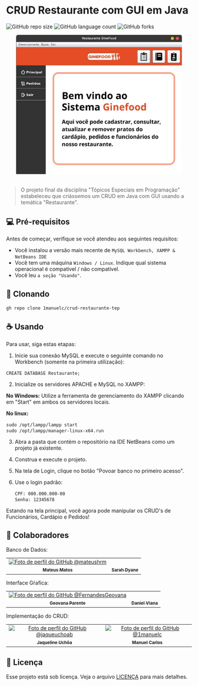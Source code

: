 # CRUD Restaurante com GUI em Java

![GitHub repo size](https://img.shields.io/github/repo-size/1manuelc/crud-restaurante-tep?style=for-the-badge)
![GitHub language count](https://img.shields.io/github/languages/count/1manuelc/crud-restaurante-tep?style=for-the-badge)
![GitHub forks](https://img.shields.io/github/forks/1manuelc/crud-restaurante-tep?style=for-the-badge)

<div align="center">
   <img src="./resources/print-telaprincipal.jpeg" alt="Tela principal do projeto" width="450px">
</div>

<br/>

> O projeto final da disciplina "Tópicos Especiais em Programação" estabeleceu que criássemos um CRUD em Java com GUI usando a temática "Restaurante".

## 💻 Pré-requisitos

Antes de começar, verifique se você atendeu aos seguintes requisitos:

- Você instalou a versão mais recente de `MySQL Workbench, XAMPP & NetBeans IDE`
- Você tem uma máquina `Windows / Linux`. Indique qual sistema operacional é compatível / não compatível.
- Você leu `a seção "Usando"`.

## 🚀 Clonando
```
gh repo clone 1manuelc/crud-restaurante-tep
```

## ☕ Usando <crud-restaurante-tep>

Para usar, siga estas etapas:

1. Inicie sua conexão MySQL e execute o seguinte comando no Workbench (somente na primeira utilização):

```
CREATE DATABASE Restaurante;
```

2. Inicialize os servidores APACHE e MySQL no XAMPP:

**No Windows:** Utilize a ferramenta de gerenciamento do XAMPP clicando em "Start" em ambos os servidores locais.

**No linux:**
```
sudo /opt/lampp/lampp start
sudo /opt/lampp/manager-linux-x64.run
```

3. Abra a pasta que contém o repositório na IDE NetBeans como um projeto já existente.
4. Construa e execute o projeto.
5. Na tela de Login, clique no botão "Povoar banco no primeiro acesso".
6. Use o login padrão:

   ```
   CPF: 000.000.000-00
   Senha: 12345678
   ```

Estando na tela principal, você agora pode manipular os CRUD's de Funcionários, Cardápio e Pedidos!

## 🤝 Colaboradores

<table> Banco de Dados:
  <tr>
    <td align="center">
      <a href="https://github.com/mateushrm" title="@mateushrm no GitHub">
        <img src="https://avatars.githubusercontent.com/u/115195923?v=4" width="100px;" alt="Foto de perfil do GitHub @mateushrm"/><br>
        <sub>
          <b>Mateus Matos</b>
        </sub>
      </a>
    </td>
    <td align="center">
      <a href="#" title="">
        <img src="" width="100px;" alt=""/><br>
        <sub>
          <b>Sarah Dyane</b>
        </sub>
      </a>
    </td>
  </tr>
</table>

<table> Interface Gŕafica:
  <tr> 
    <td align="center">
      <a href="https://github.com/FernandesGeovana" title="@FernandesGeovana no GitHub">
        <img src="https://avatars.githubusercontent.com/u/126285623?v=4" width="100px;" alt="Foto de perfil do GitHub @FernandesGeovana"/><br>
        <sub>
          <b>Geovana Parente</b>
        </sub>
      </a>
    </td>
    <td align="center">
      <a href="#" title="">
        <img src="" width="100px;" alt=""/><br>
        <sub>
          <b>Daniel Viana</b>
        </sub>
      </a>
    </td>
  </tr>
</table>

<table> Implementação do CRUD:
  <tr> 
    <td align="center">
      <a href="https://github.com/jaqueuchoab" title="@jaqueuchoab no GitHub">
        <img src="https://avatars.githubusercontent.com/u/71805731?v=4" width="100px;" alt="Foto de perfil do GitHub @jaqueuchoab"/><br>
        <sub>
          <b>Jaqueline Uchôa</b>
        </sub>
      </a>
    </td>
    <td align="center">
      <a href="https://github.com/1manuelc" title="@1manuelc no GitHub">
        <img src="https://avatars.githubusercontent.com/u/110443154?v=4" width="100px;" alt="Foto de perfil do GitHub @1manuelc"/><br>
        <sub>
          <b>Manuel Carlos</b>
        </sub>
      </a>
    </td>
  </tr>
</table>

## 📝 Licença

Esse projeto está sob licença. Veja o arquivo [LICENÇA](LICENSE) para mais detalhes.
